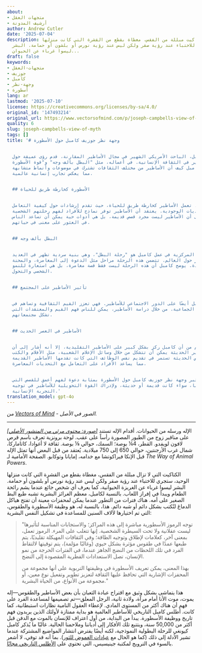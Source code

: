 ```yaml
---
about:
- متجهات العقل
- أرشيف المدونة
author: Andrew Cutler
date: '2025-07-04'
description: لا تزال الكتاكيت مبللة من الفقس، مغطاة بقطع من القشرة التي كانت منزلها
  الوحيد، وستركض للاختباء عند رؤية صقر ولكن ليس عند رؤية نورس أو بلشون أو حمامة. البشر
  ليسوا غرباء عن الحيوان...
draft: false
keywords:
- متجهات-العقل
- جوزيف
- كامبل
- وجهة-نظر
- أسطورة
lang: ar
lastmod: '2025-07-10'
license: https://creativecommons.org/licenses/by-sa/4.0/
original_id: '147493214'
original_url: https://www.vectorsofmind.com/p/joseph-campbells-view-of-myth
quality: 6
slug: joseph-campbells-view-of-myth
tags: []
title: '# وجهة نظر جوزيف كامبل حول الأسطورة


  جوزيف كامبل، الباحث الأمريكي الشهير في مجال الأساطير المقارنة، قدم رؤى عميقة حول
  دور الأساطير في الثقافة الإنسانية. في أعماله، مثل "البطل بألف وجه" و"قوة الأسطورة"،
  استكشف كامبل كيف أن الأساطير من مختلف الثقافات تشترك في موضوعات وأنماط متشابهة،
  مما يعكس تجارب إنسانية عالمية.


  ## الأسطورة كخارطة طريق للحياة


  وفقًا لكامبل، تعمل الأساطير كخارطة طريق للحياة، حيث تقدم إرشادات حول كيفية التعامل
  مع التحديات الوجودية. يعتقد أن الأساطير توفر نماذج للأفراد لفهم رحلتهم الشخصية،
  مشيرًا إلى أن الأساطير ليست مجرد قصص قديمة، بل هي أدوات حية يمكن أن تساعد الناس
  في العثور على معنى في حياتهم.


  ## البطل بألف وجه


  أحد المفاهيم المركزية في عمل كامبل هو "رحلة البطل"، وهي بنية سردية تظهر في العديد
  من الأساطير حول العالم. تتضمن هذه الرحلة مراحل مثل الدعوة إلى المغامرة، والمحنة،
  والتحول، والعودة. يوضح كامبل أن هذه الرحلة ليست فقط قصة مغامرة، بل هي استعارة للنمو
  الشخصي والتحول.


  ## تأثير الأساطير على المجتمع


  أكد كامبل أيضًا على الدور الاجتماعي للأساطير. فهي تعزز القيم الثقافية وتساهم في
  بناء الهوية الجماعية. من خلال دراسة الأساطير، يمكن للناس فهم القيم والمعتقدات التي
  تشكل مجتمعاتهم.


  ## الأساطير في العصر الحديث


  على الرغم من أن كامبل ركز بشكل كبير على الأساطير التقليدية، إلا أنه أشار إلى أن
  الأساطير الحديثة يمكن أن تتشكل من خلال وسائل الإعلام الشعبية، مثل الأفلام والكتب.
  هذه القصص الحديثة تستمر في تقديم نفس الوظائف التي كانت تقدمها الأساطير القديمة،
  مما يساعد الأفراد على التعامل مع التحديات المعاصرة.


  في الختام، تعتبر وجهة نظر جوزيف كامبل حول الأسطورة بمثابة دعوة لفهم أعمق للقصص التي
  تشكل حياتنا، سواء كانت قديمة أو حديثة، ولإدراك القوة التحويلية للأساطير في توجيه
  التجربة الإنسانية.'
translation_model: gpt-4o
---
```


*من [Vectors of Mind](https://www.vectorsofmind.com/p/joseph-campbells-view-of-myth) - الصور في الأصل.*

---

[*[صورة: محتوى مرئي من المنشور الأصلي]*](https://substackcdn.com/image/fetch/$s_!mMM9!,f_auto,q_auto:good,fl_progressive:steep/https%3A%2F%2Fsubstack-post-media.s3.amazonaws.com%2Fpublic%2Fimages%2Fbfe9aedb-0209-45fd-b25a-5b928584d8fb_728x945.png) الإله ورسله من الحيوانات. أقدام الإله تستند على مناقير زوج من الطيور المصورة رأساً على عقب. لوحة برونزية تعرف باسم قرص لافون لويفدو. القطر، 4¼ بوصة؛ السمك، حوالي ⅛ بوصة. ثقافة لا أغوادا، كاتاماركا، شمال غرب الأرجنتين، حوالي 650 إلى 750 ميلادية. يُعتقد من قبل البعض أنها تمثل الإله قبل الإنكا فيراكوتشا مع خدامه، إمايانا وتوكابو. الصفحة الأمامية لـ _The Way of Animal Powers_.

الكتاكيت التي لا تزال مبللة من الفقس، مغطاة بقطع من القشرة التي كانت منزلها الوحيد، ستجري للاختباء عند رؤية صقر ولكن ليس عند رؤية نورس أو بلشون أو حمامة. البشر ليسوا غرباء عن الغريزة الحيوانية، كما يعرف أي شخص جائع عندما يشم رائحة الطعام ويبدأ في إفراز اللعاب. بالنسبة لكامبل، معظم الغرائز البشرية تشبه طبع البط الصغير على أمه. هناك فترات من التطور عندما يمكن لمحفزات معينة أن تفتح هياكل الدماغ لتُكتب بشكل دائم أو شبه دائم. هذا، بالنسبة له، هو وظيفة الأسطورة والطقوس، التي تم اختيارها لآلاف السنين للمساعدة في تشكيل النفس البشرية:

> "توجه الرموز الأسطورية مباشرة إلى هذه المراكز؛ والاستجابات المناسبة لتأثيرها ليست عقلانية ولا تحت السيطرة الشخصية. إنها تتغلب على المرء. الرموز تعمل، بمعنى آخر، كعلامات لإطلاق وتوجيه الطاقة؛ وفي الثقافات المهيكلة تقليديًا، يتم طبعها عمدًا في طقوس مؤثرة بشكل حيوي (وغالبًا مؤلمة)، يتم توقيتها لالتقاط الفرد في تلك اللحظات من النضج الجاهز عندما، في الفترات الحرجة من نمو الإنسان، تصل الاستعدادات الفطرية المقصودة إلى النضج.
> 
> بهذا المعنى، يمكن تعريف الأسطورة في وظيفتها التربوية على أنها مجموعة من المحفزات الإشارية التي تحافظ عليها الثقافة لتعزيز تطوير وتفعيل نوع معين، أو مجموعة من الأنواع، من الحياة البشرية."

هذا يتماشى بشكل وثيق مع اقتراح عبادة الثعبان بأن بعض الأساطير والطقوس—إله يموت، موت الأنا أمام مرآة، ولادة ثانية، الرجل المعلق—تم تصميمها لمساعدة الفرد على فهم أن هناك أكثر من المستوى المادي. لإعطاء العقول النامية نظارات استبطانية، كما كانت. أطلس كامبل التاريخي للأساطير العالمية هو بداية ممتازة لأولئك الذين يريدون فهم تاريخ ووظيفة الأسطورة. يبدأ من البداية، من أول اعتراف للإنسان بالموت مع الدفن قبل أكثر من 50,000 سنة، ويتتبع تلك الأفكار إلى أدياننا وملاحمنا الحالية. غالبًا ما يُذكر كامبل كيونغي للرحلة البطولية النموذجية، لكنه أيضًا يفترض انتشار المواضيع المشتركة عندما تشير الأدلة إلى ذلك (كما هو الحال مع [عبادات الغموض للثور](https://www.vectorsofmind.com/i/145682170/summary-and-general-argument)). بما أنه قد توفي، لا أشعر بالسوء في الترويج لمكتبة جينيسيس، التي تحتوي على [الأطلس التاريخي مجانًا](https://libgen.is/book/index.php?md5=F0E366B1408456B4A477E5DCC26114BF).